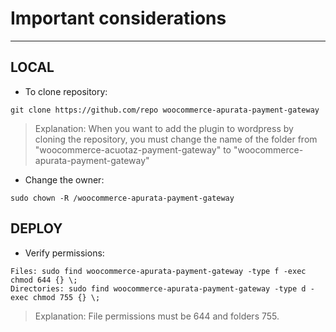 # Important considerations
----
## LOCAL
- To clone repository:
```
git clone https://github.com/repo woocommerce-apurata-payment-gateway
```
> Explanation: When you want to add the plugin to wordpress by cloning the repository, you must change the name of the folder from "woocommerce-acuotaz-payment-gateway" to "woocommerce-apurata-payment-gateway"
- Change the owner:
```
sudo chown -R /woocommerce-apurata-payment-gateway
```
## DEPLOY
- Verify permissions:
```
Files: sudo find woocommerce-apurata-payment-gateway -type f -exec chmod 644 {} \;
Directories: sudo find woocommerce-apurata-payment-gateway -type d -exec chmod 755 {} \;
```
> Explanation: File permissions must be 644 and folders 755.

